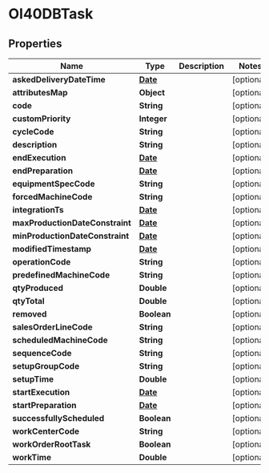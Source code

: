 
# OI40DBTask

## Properties
Name | Type | Description | Notes
------------ | ------------- | ------------- | -------------
**askedDeliveryDateTime** | [**Date**](Date.md) |  |  [optional]
**attributesMap** | **Object** |  |  [optional]
**code** | **String** |  |  [optional]
**customPriority** | **Integer** |  |  [optional]
**cycleCode** | **String** |  |  [optional]
**description** | **String** |  |  [optional]
**endExecution** | [**Date**](Date.md) |  |  [optional]
**endPreparation** | [**Date**](Date.md) |  |  [optional]
**equipmentSpecCode** | **String** |  |  [optional]
**forcedMachineCode** | **String** |  |  [optional]
**integrationTs** | [**Date**](Date.md) |  |  [optional]
**maxProductionDateConstraint** | [**Date**](Date.md) |  |  [optional]
**minProductionDateConstraint** | [**Date**](Date.md) |  |  [optional]
**modifiedTimestamp** | [**Date**](Date.md) |  |  [optional]
**operationCode** | **String** |  |  [optional]
**predefinedMachineCode** | **String** |  |  [optional]
**qtyProduced** | **Double** |  |  [optional]
**qtyTotal** | **Double** |  |  [optional]
**removed** | **Boolean** |  |  [optional]
**salesOrderLineCode** | **String** |  |  [optional]
**scheduledMachineCode** | **String** |  |  [optional]
**sequenceCode** | **String** |  |  [optional]
**setupGroupCode** | **String** |  |  [optional]
**setupTime** | **Double** |  |  [optional]
**startExecution** | [**Date**](Date.md) |  |  [optional]
**startPreparation** | [**Date**](Date.md) |  |  [optional]
**successfullyScheduled** | **Boolean** |  |  [optional]
**workCenterCode** | **String** |  |  [optional]
**workOrderRootTask** | **Boolean** |  |  [optional]
**workTime** | **Double** |  |  [optional]




